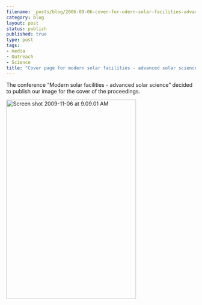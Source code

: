 ```yaml
--- 
filename: _posts/blog/2006-09-06-cover-for-odern-solar-facilities-advanced-solar-science%e2%80%9d.md
category: blog
layout: post
status: publish
published: true
type: post
tags: 
- media
- Outreach
- Science
title: "Cover page for modern solar facilities - advanced solar science\xE2\x80\x9D"
---
```

The conference “Modern solar facilities - advanced solar science” decided to publish our image for the cover of the proceedings.

<a href="https://adsabs.harvard.edu/abs/2007msfa.conf....0K"><img class="aligncenter size-full wp-image-697" title="Screen shot 2009-11-06 at 9.09.01 AM" src="https://nasonurb.files.wordpress.com/2009/11/screen-shot-2009-11-06-at-9-09-01-am.jpg" alt="Screen shot 2009-11-06 at 9.09.01 AM" width="345" height="528" /></a>
